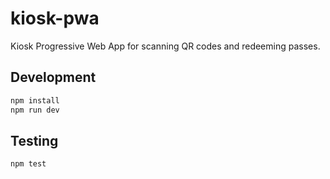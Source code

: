 # kiosk-pwa

Kiosk Progressive Web App for scanning QR codes and redeeming passes.

## Development

```bash
npm install
npm run dev
```

## Testing

```bash
npm test
```
